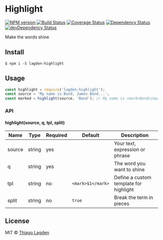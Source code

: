 # Highlight
[![NPM version][npm-img]][npm]
[![Build Status][ci-img]][ci]
[![Coverage Status][coveralls-img]][coveralls]
[![Dependency Status][dep-img]][dep]
[![devDependency Status][devDep-img]][devDep]

[npm-img]:       https://img.shields.io/npm/v/lagden-highlight.svg
[npm]:           https://www.npmjs.com/package/lagden-highlight
[ci-img]:        https://travis-ci.org/lagden/highlight.svg
[ci]:            https://travis-ci.org/lagden/highlight
[coveralls-img]: https://coveralls.io/repos/github/lagden/highlight/badge.svg?branch=master
[coveralls]:     https://coveralls.io/github/lagden/highlight?branch=master
[dep-img]:       https://david-dm.org/lagden/highlight.svg
[dep]:           https://david-dm.org/lagden/highlight
[devDep-img]:    https://david-dm.org/lagden/highlight/dev-status.svg
[devDep]:        https://david-dm.org/lagden/highlight#info=devDependencies


Make the words shine


## Install

```
$ npm i -S lagden-highlight
```


## Usage

```js
const highlight = require('lagden-highlight');
const source = 'My name is Bond, James Bond...';
const marked = highlight(source, 'Bond'); // My name is <mark>Bond</mark>, James <mark>Bond</mark>...
```


### API

#### highlight(source, q, tpl, split)

Name        | Type     | Required | Default           | Description
----------- | -------- | -------- | ----------------- | ------------
source      | string   | yes      |                   | Your text, expression or phrase
q           | string   | yes      |                   | The word you want to shine
tpl         | string   | no       | `<mark>$1</mark>` | Define a custom template for highlight
split       | string   | no       | `true`            | Break the term in pieces


## License

MIT © [Thiago Lagden](http://lagden.in)
